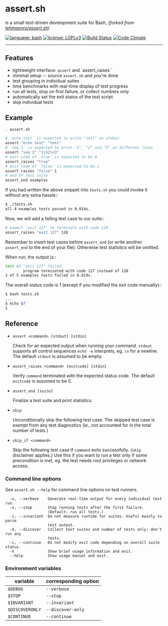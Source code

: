 # assert.sh

is a small test-driven development suite for Bash, *(forked from [lehmannro/assert.sh](https://github.com/lehmannro/assert.sh))*

[![language: bash](https://img.shields.io/badge/language-bash-447799.svg?style=flat-square)]()
[![license: LGPLv3](https://img.shields.io/badge/license-LGPLv3-447799.svg?style=flat-square)](https://github.com/joseluis/assert.sh/blob/master/LICENSE)
[![Build Status](https://img.shields.io/travis/joseluis/assert.sh/master.svg)](https://travis-ci.org/joseluis/assert.sh)
[![Code Climate](https://img.shields.io/codeclimate/github/joseluis/assert.sh.svg)](https://codeclimate.com/github/joseluis/assert.sh)

---


## Features

- lightweight interface: `assert` and `assert_raises``
- minimal setup -- source `assert.sh` and you're done
- test grouping in individual suites
- time benchmarks with real-time display of test progress
- run all tests, stop on first failure, or collect numbers only
- automatically set the exit status of the test script
- skip individual tests


## Example

```sh
. assert.sh

# `echo test` is expected to write "test" on stdout
assert "echo test" "test"
# `seq 3` is expected to print "1", "2" and "3" on different lines
assert "seq 3" "1\n2\n3"
# exit code of `true` is expected to be 0
assert_raises "true"
# exit code of `false` is expected to be 1
assert_raises "false" 1
# end of test suite
assert_end examples
```

If you had written the above snippet into `tests.sh` you could invoke it
without any extra hassle::

```sh
$ ./tests.sh
all 4 examples tests passed in 0.014s.
```

Now, we will add a failing test case to our suite::

```sh
# expect `exit 127` to terminate with code 128
assert_raises "exit 127" 128
```

Remember to insert test cases before `assert_end` (or write another
`assert_end` to the end of your file). Otherwise test statistics will be
omitted.

When run, the output is::

```sh
test #5 "exit 127" failed:
        program terminated with code 127 instead of 128
1 of 5 examples tests failed in 0.019s.
```

The overall status code is 1 (except if you modified the exit code manually)::

```sh
$ bash tests.sh
...
$ echo $?
1
```


## Reference

- `assert <command> [stdout] [stdin]`

  Check for an expected output when running your command. `stdout` supports all
  control sequences `echo -e` interprets, eg. `\n` for a newline. The
  default `stdout` is assumed to be empty.

- `assert_raises <command> [exitcode] [stdin]`

  Verify `command` terminated with the expected status code. The default
  `exitcode` is assumed to be 0.

- `assert_end [suite]`

  Finalize a test suite and print statistics.

- `skip`

  Unconditionally skip the following test case.  The skipped test case is
  *exempt* from any test diagnostics (ie., not accounted for in the total
  number of tests.)

- `skip_if <command>`

  Skip the following test case if `command` exits successfully.  (`skip`
  disclaimer applies.)  Use this if you want to run a test only if some
  precondition is met, eg. the test needs root privileges or network access.


### Command line options

See `assert.sh --help` for command line options on test runners.

```
  -v, --verbose    Generate real-time output for every individual test run.
  -x, --stop       Stop running tests after the first failure.
                   (Default: run all tests.)
  -i, --invariant  Do not measure runtime for suites. Useful mainly to parse
                   test output.
  -d, --discover   Collect test suites and number of tests only; don't run any
                   tests.
  -c, --continue   Do not modify exit code depending on overall suite status.
  -h               Show brief usage information and exit.
  --help           Show usage manual and exit.
```


### Environment variables

variable        | corresponding option
--------------- | -------------------
`$DEBUG`        | `--verbose`
`$STOP`         | `--stop`
`$INVARIANT`    | `--invariant`
`$DISCOVERONLY` | `--discover-only`
`$CONTINUE`     | `--continue`

